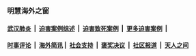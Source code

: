 
### 明慧海外之窗

####  [武汉肺炎](indexes/365.md?t=03171900) &nbsp;|&nbsp;  [迫害案例综述](indexes/328.md?t=03171900) &nbsp;|&nbsp; [迫害致死案例](indexes/277.md?t=03171900)  &nbsp;|&nbsp; [更多迫害案例](indexes/81.md?t=03171900)  &nbsp;|&nbsp; 
####  [时事评论](indexes/19.md?t=03171900) &nbsp;|&nbsp; [海外简讯](indexes/245.md?t=03171900)&nbsp;|&nbsp;  [社会支持](indexes/140.md?t=03171900) &nbsp;|&nbsp; [褒奖决议](indexes/282.md?t=03171900) &nbsp;|&nbsp; [社区报道](indexes/91.md?t=03171900)  &nbsp;|&nbsp; [天人之间](indexes/78.md?t=03171900) 

